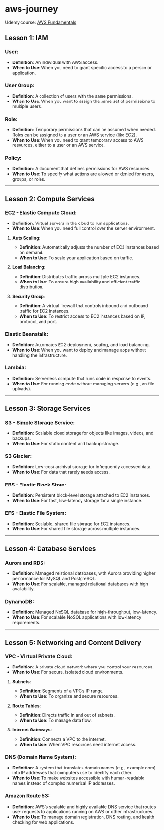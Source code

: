 # aws-journey

Udemy course: [AWS Fundamentals](https://www.udemy.com/course/aws-fundamentals/)

## Lesson 1: IAM

### User:
- **Definition**: An individual with AWS access.
- **When to Use**: When you need to grant specific access to a person or application.

### User Group:
- **Definition**: A collection of users with the same permissions.
- **When to Use**: When you want to assign the same set of permissions to multiple users.

### Role:
- **Definition**: Temporary permissions that can be assumed when needed. Roles can be assigned to a user or an AWS service (like EC2).
- **When to Use**: When you need to grant temporary access to AWS resources, either to a user or an AWS service.

### Policy:
- **Definition**: A document that defines permissions for AWS resources.
- **When to Use**: To specify what actions are allowed or denied for users, groups, or roles.

---

## Lesson 2: Compute Services

### EC2 - Elastic Compute Cloud:
- **Definition**: Virtual servers in the cloud to run applications.
- **When to Use**: When you need full control over the server environment.

1. **Auto Scaling**:
   - **Definition**: Automatically adjusts the number of EC2 instances based on demand.
   - **When to Use**: To scale your application based on traffic.

2. **Load Balancing**:
   - **Definition**: Distributes traffic across multiple EC2 instances.
   - **When to Use**: To ensure high availability and efficient traffic distribution.

3. **Security Group**:
   - **Definition**: A virtual firewall that controls inbound and outbound traffic for EC2 instances.
   - **When to Use**: To restrict access to EC2 instances based on IP, protocol, and port.

### Elastic Beanstalk:
- **Definition**: Automates EC2 deployment, scaling, and load balancing.
- **When to Use**: When you want to deploy and manage apps without handling the infrastructure.

### Lambda:
- **Definition**: Serverless compute that runs code in response to events.
- **When to Use**: For running code without managing servers (e.g., on file uploads).

---

## Lesson 3: Storage Services

### S3 - Simple Storage Service:
- **Definition**: Scalable cloud storage for objects like images, videos, and backups.
- **When to Use**: For static content and backup storage.

### S3 Glacier:
- **Definition**: Low-cost archival storage for infrequently accessed data.
- **When to Use**: For data that rarely needs access.

### EBS - Elastic Block Store:
- **Definition**: Persistent block-level storage attached to EC2 instances.
- **When to Use**: For fast, low-latency storage for a single instance.

### EFS - Elastic File System:
- **Definition**: Scalable, shared file storage for EC2 instances.
- **When to Use**: For shared file storage across multiple instances.

---

## Lesson 4: Database Services

### Aurora and RDS:
- **Definition**: Managed relational databases, with Aurora providing higher performance for MySQL and PostgreSQL.
- **When to Use**: For scalable, managed relational databases with high availability.

### DynamoDB:
- **Definition**: Managed NoSQL database for high-throughput, low-latency.
- **When to Use**: For scalable NoSQL applications with low-latency requirements.

---

## Lesson 5: Networking and Content Delivery

### VPC - Virtual Private Cloud:
- **Definition**: A private cloud network where you control your resources.
- **When to Use**: For secure, isolated cloud environments.

1. **Subnets**:
   - **Definition**: Segments of a VPC’s IP range.
   - **When to Use**: To organize and secure resources.

2. **Route Tables**:
   - **Definition**: Directs traffic in and out of subnets.
   - **When to Use**: To manage data flow.

3. **Internet Gateways**:
   - **Definition**: Connects a VPC to the internet.
   - **When to Use**: When VPC resources need internet access.

### DNS (Domain Name System):
- **Definition**: A system that translates domain names (e.g., example.com) into IP addresses that computers use to identify each other.
- **When to Use**: To make websites accessible with human-readable names instead of complex numerical IP addresses.

### Amazon Route 53:
- **Definition**: AWS’s scalable and highly available DNS service that routes user requests to applications running on AWS or other infrastructures.
- **When to Use**: To manage domain registration, DNS routing, and health checking for web applications.
